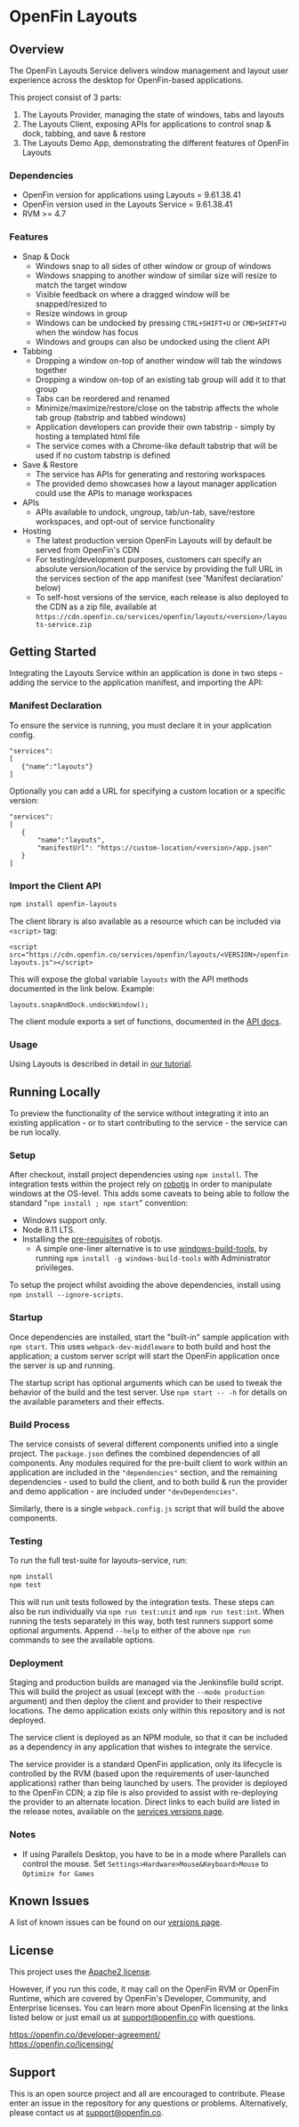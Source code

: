 # OpenFin Layouts


## Overview

The OpenFin Layouts Service delivers window management and layout user experience across the desktop for OpenFin-based applications.

This project consist of 3 parts:
1. The Layouts Provider, managing the state of windows, tabs and layouts
2. The Layouts Client, exposing APIs for applications to control snap & dock, tabbing, and save & restore
3. The Layouts Demo App, demonstrating the different features of OpenFin Layouts

### Dependencies
- OpenFin version for applications using Layouts = 9.61.38.41
- OpenFin version used in the Layouts Service = 9.61.38.41
- RVM >= 4.7

### Features
- Snap & Dock 
   - Windows snap to all sides of other window or group of windows
   - Windows snapping to another window of similar size will resize to match the target window
   - Visible feedback on where a dragged window will be snapped/resized to
   - Resize windows in group
   - Windows can be undocked by pressing `CTRL+SHIFT+U` or `CMD+SHIFT+U` when the window has focus
   - Windows and groups can also be undocked using the client API
- Tabbing
   - Dropping a window on-top of another window will tab the windows together
   - Dropping a window on-top of an existing tab group will add it to that group
   - Tabs can be reordered and renamed
   - Minimize/maximize/restore/close on the tabstrip affects the whole tab group (tabstrip and tabbed windows)
   - Application developers can provide their own tabstrip - simply by hosting a templated html file
   - The service comes with a Chrome-like default tabstrip that will be used if no custom tabstrip is defined
- Save & Restore
   - The service has APIs for generating and restoring workspaces
   - The provided demo showcases how a layout manager application could use the APIs to manage workspaces
- APIs
   - APIs available to undock, ungroup, tab/un-tab, save/restore workspaces, and opt-out of service functionality
- Hosting
   - The latest production version OpenFin Layouts will by default be served from OpenFin's CDN
   - For testing/development purposes, customers can specify an absolute version/location of the service by providing the full URL in the services section of the app manifest (see 'Manifest declaration' below)
   - To self-host versions of the service, each release is also deployed to the CDN as a zip file, available at `https://cdn.openfin.co/services/openfin/layouts/<version>/layouts-service.zip`

## Getting Started

Integrating the Layouts Service within an application is done in two steps - adding the service to the application manifest, and importing the API:

### Manifest Declaration
To ensure the service is running, you must declare it in your application config.

```
"services":
[
   {"name":"layouts"}
]
```
Optionally you can add a URL for specifying a custom location or a specific version:

```
"services":
[
   {
       "name":"layouts",
       "manifestUrl": "https://custom-location/<version>/app.json"
   }
]
```

### Import the Client API
```bash
npm install openfin-layouts
```

The client library is also available as a resource which can be included via `<script>` tag:
```
<script src="https://cdn.openfin.co/services/openfin/layouts/<VERSION>/openfin-layouts.js"></script>
```
This will expose the global variable `layouts` with the API methods documented in the link below.  Example:
```
layouts.snapAndDock.undockWindow();
```

The client module exports a set of functions, documented in the [API docs](https://cdn.openfin.co/docs/services/layouts/stable/api/).

### Usage
Using Layouts is described in detail in [our tutorial](https://openfin.co/documentation/layouts-tutorial).

## Running Locally

To preview the functionality of the service without integrating it into an existing application - or to start contributing to the service - the service can be run locally.

### Setup
After checkout, install project dependencies using `npm install`. The integration tests within the project rely on [robotjs](http://robotjs.io) in order to manipulate windows at the OS-level. This adds some caveats to being able to follow the standard "`npm install ; npm start`" convention:
- Windows support only.
- Node 8.11 LTS.
- Installing the [pre-requisites](http://robotjs.io/docs/) of robotjs.
  - A simple one-liner alternative is to use [windows-build-tools](https://www.npmjs.com/package/windows-build-tools), by running `npm install -g windows-build-tools` with Administrator privileges.

To setup the project whilst avoiding the above dependencies, install using `npm install --ignore-scripts`.

### Startup
Once dependencies are installed, start the "built-in" sample application with `npm start`. This uses `webpack-dev-middleware` to both build and host the application; a custom server script will start the OpenFin application once the server is up and running.

The startup script has optional arguments which can be used to tweak the behavior of the build and the test server. Use `npm start -- -h` for details on the available parameters and their effects.

### Build Process
The service consists of several different components unified into a single project. The `package.json` defines the combined dependencies of all components. Any modules required for the pre-built client to work within an application are included in the `"dependencies"` section, and the remaining dependencies - used to build the client, and to both build & run the provider and demo application - are included under `"devDependencies"`.

Similarly, there is a single `webpack.config.js` script that will build the above components.

### Testing
To run the full test-suite for layouts-service, run:
```bash
npm install
npm test
```

This will run unit tests followed by the integration tests. These steps can also be run individually via `npm run test:unit` and `npm run test:int`. When running the tests separately in this way, both test runners support some optional arguments. Append `--help` to either of the above `npm run` commands to see the available options.

### Deployment
Staging and production builds are managed via the Jenkinsfile build script. This will build the project as usual (except with the `--mode production` argument) and then deploy the client and provider to their respective locations. The demo application exists only within this repository and is not deployed.

The service client is deployed as an NPM module, so that it can be included as a dependency in any application that wishes to integrate the service.

The service provider is a standard OpenFin application, only its lifecycle is controlled by the RVM (based upon the requirements of user-launched applications) rather than being launched by users. The provider is deployed to the OpenFin CDN; a zip file is also provided to assist with re-deploying the provider to an alternate location. Direct links to each build are listed in the release notes, available on the [services versions page](https://developer.openfin.co/versions/?product=Services).

### Notes
- If using Parallels Desktop, you have to be in a mode where Parallels can control the mouse. Set `Settings>Hardware>Mouse&Keyboard>Mouse` to `Optimize for Games`

## Known Issues

A list of known issues can be found on our [versions page](https://developer.openfin.co/versions/?product=Services).

## License

This project uses the [Apache2 license](https://www.apache.org/licenses/LICENSE-2.0).

However, if you run this code, it may call on the OpenFin RVM or OpenFin Runtime, which are covered by OpenFin's Developer, Community, and Enterprise licenses. You can learn more about OpenFin licensing at the links listed below or just email us at support@openfin.co with questions.

https://openfin.co/developer-agreement/  
https://openfin.co/licensing/

## Support

This is an open source project and all are encouraged to contribute.
Please enter an issue in the repository for any questions or problems. Alternatively, please contact us at support@openfin.co.
